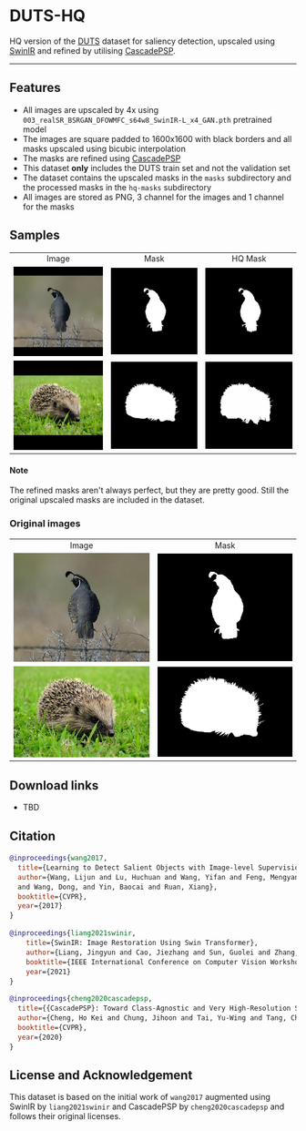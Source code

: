 <p align="center">
  <h1 align="left">DUTS-HQ</h1>
</p>

HQ version of the [DUTS](http://saliencydetection.net/duts/) dataset for saliency detection, upscaled using [SwinIR](https://github.com/JingyunLiang/SwinIR) and refined by utilising [CascadePSP](https://github.com/hkchengrex/CascadePSP).

---

## Features
- All images are upscaled by 4x using ```003_realSR_BSRGAN_DFOWMFC_s64w8_SwinIR-L_x4_GAN.pth``` pretrained model
- The images are square padded to 1600x1600 with black borders and all masks upscaled using bicubic interpolation
- The masks are refined using [CascadePSP](https://github.com/hkchengrex/CascadePSP)
- This dataset **only** includes the DUTS train set and not the validation set
- The dataset contains the upscaled masks in the ```masks``` subdirectory and the processed masks in the ```hq-masks``` subdirectory
- All images are stored as PNG, 3 channel for the images and 1 channel for the masks

## Samples

<table>
  <tr>
    <td align="center">Image</td>
    <td align="center">Mask</td>
    <td align="center">HQ Mask</td>
   </tr>
  <tr>
    <td> <img src="samples/ILSVRC2012_test_00004908.png"  alt="1"></td>
    <td> <img src="samples/masks/ILSVRC2012_test_00004908.png"  alt="1"></td>
    <td> <img src="samples/hq-masks/ILSVRC2012_test_00004908.png"  alt="1"></td>
   </tr>
  <tr>
    <td> <img src="samples/ILSVRC2013_test_00008420.png"  alt="1"></td>
    <td> <img src="samples/masks/ILSVRC2013_test_00008420.png"  alt="1"></td>
    <td> <img src="samples/hq-masks/ILSVRC2013_test_00008420.png"  alt="1"></td>
   </tr>
</table>

#### Note
The refined masks aren't always perfect, but they are pretty good. Still the original upscaled masks are included in the dataset.

### Original images
<table>
  <tr>
    <td align="center">Image</td>
    <td align="center">Mask</td>
   </tr>
  <tr>
    <td> <img src="samples/orig/ILSVRC2012_test_00004908.jpg"  alt="1"></td>
    <td><img src="samples/orig/ILSVRC2012_test_00004908.png" alt="2"></td>
   </tr>
   <tr>
    <td> <img src="samples/orig/ILSVRC2013_test_00008420.jpg"  alt="1"></td>
    <td><img src="samples/orig/ILSVRC2013_test_00008420.png" alt="2"></td>
   </tr>
</table>

## Download links
- TBD

## Citation
```bibtex
@inproceedings{wang2017,
  title={Learning to Detect Salient Objects with Image-level Supervision},
  author={Wang, Lijun and Lu, Huchuan and Wang, Yifan and Feng, Mengyang 
  and Wang, Dong, and Yin, Baocai and Ruan, Xiang}, 
  booktitle={CVPR},
  year={2017}
}
```

```bibtex
@inproceedings{liang2021swinir,
    title={SwinIR: Image Restoration Using Swin Transformer},
    author={Liang, Jingyun and Cao, Jiezhang and Sun, Guolei and Zhang, Kai and Van Gool, Luc and Timofte, Radu},
    booktitle={IEEE International Conference on Computer Vision Workshops},
    year={2021}
}
```

```bibtex
@inproceedings{cheng2020cascadepsp,
  title={{CascadePSP}: Toward Class-Agnostic and Very High-Resolution Segmentation via Global and Local Refinement},
  author={Cheng, Ho Kei and Chung, Jihoon and Tai, Yu-Wing and Tang, Chi-Keung},
  booktitle={CVPR},
  year={2020}
}
```


## License and Acknowledgement
This dataset is based on the initial work of ```wang2017``` augmented using SwinIR by ```liang2021swinir``` and CascadePSP by ```cheng2020cascadepsp``` and follows their original licenses. 
